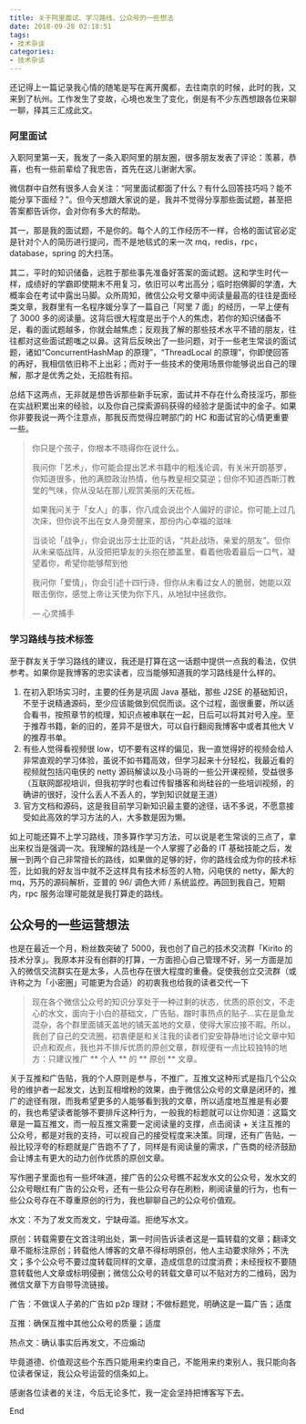 ```yaml
---
title: 关于阿里面试、学习路线、公众号的一些想法
date: 2018-09-28 02:18:51
tags:
- 技术杂谈
categories:
- 技术杂谈
---
```


还记得上一篇记录我心情的随笔是写在离开魔都，去往南京的时候，此时的我，又来到了杭州。工作发生了变故，心境也发生了变化，倒是有不少东西想跟各位来聊一聊，择其三汇成此文。

<!-- more -->

### 阿里面试

入职阿里第一天，我发了一条入职阿里的朋友圈，很多朋友发表了评论：羡慕，恭喜，也有一些前辈给了我忠告，首先在这儿谢谢大家。

微信群中自然有很多人会关注：“阿里面试都面了什么？有什么回答技巧吗？能不能分享下面经？”。但今天想跟大家说的是，我并不觉得分享那些面试题，甚至把答案都告诉你，会对你有多大的帮助。

其一，那是我的面试题，不是你的。每个人的工作经历不一样，合格的面试官必定是针对个人的简历进行提问，而不是地毯式的来一次 mq，redis，rpc，database，spring 的大扫荡。

其二，平时的知识储备，远胜于那些事先准备好答案的面试题。这和学生时代一样，成绩好的学霸即使期末不用复习，依旧可以考出高分；临时抱佛脚的学渣，大概率会在考试中露出马脚。众所周知，微信公众号文章中阅读量最高的往往是面经类文章，我群里有一名程序媛分享了一篇自己「阿里 7 面」的经历，一早上便有了 3000 多的阅读量。这背后很大程度是出于个人的焦虑，若你的知识储备不足，看的面试题越多，你就会越焦虑；反观我了解的那些技术水平不错的朋友，往往都对这些面试题嗤之以鼻。这背后反映出了一些问题，对于一些老生常谈的面试题，诸如“ConcurrentHashMap 的原理”，“ThreadLocal 的原理”，你即使回答的再好，我相信依旧称不上出彩；而对于一些技术的使用场景你能够说出自己的理解，那才是优秀之处，无招胜有招。

总结下这两点，无非就是想告诉那些新手玩家，面试并不存在什么奇技淫巧，那些在实战积累出来的经验，以及你自己探索源码获得的经验才是面试中的金子。如果你非要我说一两个注意点，那我反而觉得应聘部门的 HC 和面试官的心情更重要一些。

> 你只是个孩子，你根本不晓得你在说什么。
>
> 我问你「艺术」，你可能会提出艺术书籍中的粗浅论调，有关米开朗基罗，你知道很多，他的满腔政治热情，他与教皇相交莫逆；但你不知道西斯汀教堂的气味，你从没站在那儿观赏美丽的天花板。
>
> 如果我问关于「女人」的事，你八成会说出个人偏好的谬论，你可能上过几次床，但你说不出在女人身旁醒来，那份内心幸福的滋味
>
> 当谈论「战争」，你会说出莎士比亚的话，“共赴战场，亲爱的朋友”。但你从未亲临战阵，从没把把挚友的头抱在膝盖里，看着他吸着最后一口气，凝望着你，希望你能够帮到他
>
> 我问你「爱情」，你会引述十四行诗，但你从未看过女人的脆弱，她能以双眼击倒你，感觉上帝让天使为你下凡，从地狱中拯救你。
>
> — 心灵捕手

### 学习路线与技术标签

至于群友关于学习路线的建议，我还是打算在这一话题中提供一点我的看法，仅供参考。如果你是我博客的忠实读者，应当能够知道我的学习路线是什么样的。

1. 在初入职场实习时，主要的任务是巩固 Java 基础，那些 J2SE 的基础知识，不至于说精通源码，至少应该能做到侃侃而谈。这个过程，面很重要，所以适合看书，按照章节的梳理，知识点被串联在一起，日后可以将其对号入座。至于推荐书籍，新的旧的，差异不是很大，可以自行翻阅我博客中或者其他大 V 的推荐书单。
2. 有些人觉得看视频很 low，切不要有这样的偏见，我一直觉得好的视频会给人非常直观的学习体验，虽说不如书籍高效，但学习起来十分轻松，我最近看的视频就包括闪电侠的 netty 源码解读以及小马哥的一些公开课视频，受益很多（互联网鄙视培训，但我初学时也看过传智播客和尚硅谷的一些培训视频，的确讲的很好，没什么丢人不丢人的，学到知识就是王道）
3. 官方文档和源码，这是我目前学习新知识最主要的途径，话不多说，不愿意接受如此高效的学习方法的人，大多数是因为懒。

如上可能还算不上学习路线，顶多算作学习方法，可以说是老生常谈的三点了，拿出来权当是强调一次。我理解的路线是一个人掌握了必备的 IT 基础技能之后，发展一到两个自己非常擅长的路线，如果做的足够的好，你的路线会成为你的技术标签，比如我的好友当中就不乏这样具有技术标签的人物，闪电侠的 netty，厮大的 mq，艿艿的源码解析，亚普的 96/ 调色大师 / 系统监控。再回到我自己，短期内，rpc 服务治理可能就是我打算走的路线。

## 公众号的一些运营想法

也是在最近一个月，粉丝数突破了 5000，我也创了自己的技术交流群「Kirito 的技术分享」。我原本并没有创群的打算，一方面担心自己管理不好，另一方面是加入的微信交流群实在是太多，人员也存在很大程度的重叠。促使我创立交流群（或许称之为「小密圈」可能更为合适）的初衷我也给我的读者交代一下

> 现在各个微信公众号的知识分享处于一种过剩的状态，优质的原创文，不走心的水文，面向于小白的基础文，广告贴，蹭时事热点的贴子…实在是鱼龙混杂，各个群里面铺天盖地的铺天盖地的文章，使得大家应接不暇。所以，我创了自己的交流圈，初衷便是和关注我的读者们安安静静地讨论文章中知识点和观点，我也并不排斥优质的原创文章，群规便有一点比较独特的地方：只建议推广 ** 个人 ** 的 ** 原创 ** 文章。

关于互推和广告贴，我的个人原则是参与，不推广。互推文这种形式是指几个公众号的维护者一起发文，达到互相增粉的效果，由于微信公众号的文章是闭环的，推广的途径有限，而我希望更多的人能够看到我的文章，所以适度地互推是有必要的，我也希望读者能够不要排斥这种行为，一般我的标题就可以让你知道：这篇文章是一篇互推文，而一般互推文需要一定阅读量的支撑，点击阅读 + 关注互推的公众号，都是对我的支持，可以视自己的接受程度来决策。同理，还有广告贴，一般比较浮夸的标题就是广告跑不了了，同样是有阅读量的需求，广告商的经济鼓励会让博主有更大的动力创作优质的原创文章。

写作圈子里面也有一些坏味道，接广告的公众号瞧不起发水文的公众号，发水文的公众号眼红有广告的公众号，还有一些公众号存在刷粉，刷阅读量的行为，也有一些公众号存在不尊重原创的行为，我也聊聊自己的公众号价值观。

水文：不为了发文而发文，宁缺毋滥。拒绝写水文。

原创：转载需要在文首注明出处，第一时间告诉读者这是一篇转载的文章；翻译文章不能标注原创；转载他人博客的文章不得标明原创，他人主动要求除外；不洗文；多个公众号不要过度转载同样的文章，造成信息的过度消费；未经授权不要随意转载他人文章或标明侵删；微信公众号的转载文章可以不贴对方的二维码，因为微信文章下方自带导流链接。

广告：不做误人子弟的广告如 p2p 理财；不做标题党，明确这是一篇广告；适度

互推：确保互推中其他公众号的质量；适度

热点文：确认事实后再发文，不应煽动

毕竟道德、价值观这些个东西只能用来约束自己，不能用来约束别人，我只能向各位读者保证，我公众号运营的信条如上。



感谢各位读者的关注，今后无论多忙，我一定会坚持把博客写下去。

End
